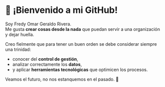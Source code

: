 # 👋 ¡Bienvenido a mi GitHub!  

Soy Fredy Omar Geraldo Rivera.  
Me gusta **crear cosas desde la nada** que puedan servir a una organización y dejar huella.  

Creo fielmente que para tener un buen orden se debe considerar siempre una trinidad:  
- conocer del **control de gestión**,  
- analizar correctamente los **datos**,  
- y aplicar **herramientas tecnológicas** que optimicen los procesos.  

Veamos el futuro, no nos estanquemos en el pasado. 🚀  
